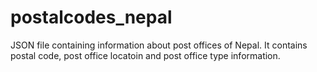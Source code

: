 # postalcodes_nepal

JSON file containing information about post offices of Nepal.
It contains postal code, post office locatoin and  post office type information. 
